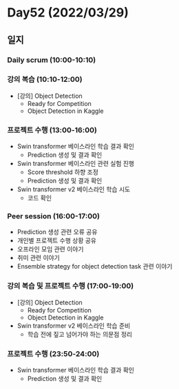 # Day52 (2022/03/29)

## 일지

### Daily scrum (10:00-10:10)

### 강의 복습 (10:10-12:00)

  * [강의] Object Detection
    * Ready for Competition
    * Object Detection in Kaggle

### 프로젝트 수행 (13:00-16:00)

  * Swin transformer 베이스라인 학습 결과 확인
    * Prediction 생성 및 결과 확인
  * Swin transformer 베이스라인 관련 실험 진행
    * Score threshold 하향 조정
    * Prediction 생성 및 결과 확인
  * Swin transformer v2 베이스라인 학습 시도
    * 코드 확인

### Peer session (16:00-17:00)

  * Prediction 생성 관련 오류 공유
  * 개인별 프로젝트 수행 상황 공유
  * 오프라인 모임 관련 이야기
  * 취미 관련 이야기
  * Ensemble strategy for object detection task 관련 이야기

### 강의 복습 및 프로젝트 수행 (17:00-19:00)

  * [강의] Object Detection
    * Ready for Competition
    * Object Detection in Kaggle
  * Swin transformer v2 베이스라인 학습 준비
    * 학습 전에 짚고 넘어가야 하는 의문점 정리

### 프로젝트 수행 (23:50-24:00)

  * Swin transformer 베이스라인 학습 결과 확인
    * Prediction 생성 및 결과 확인
